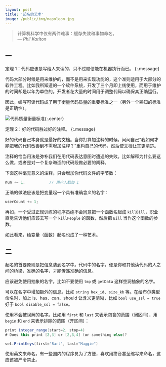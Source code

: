 ```yaml
---
layout: post
title: '起名的艺术'
image: /public/img/napoleon.jpg
---
```



> 计算机科学中仅有两件难事：缓存失效和事物命名。<br>
&mdash; <cite>Phil Karlton</cite>

## 一

定理 1：代码应该是写给人来读的，只不过顺便能在机器执行而已。
{:.message}

代码大部分时候是用来维护的，而不是用来实现功能的，这个准则适用于大部分的软件工程。比如我所知道的一个软件系统，开发了三个月即上线使用，而用于维护的时间却是以年为单位的，开发者花大量的时间用于调整代码以确保其正确运行。

因此，编写可读代码成了用于衡量代码质量的重要标准之一（另外一个熟知的标准是正确性）。

![代码质量衡量标准](https://infp.github.io/blogimages/code-quality.jpg){:.center}


定理 2：好的代码胜过好的注释。
{:.message}

好的代码自己本身就是最好的文档。当你打算加注释的时候，问问自己“我如何才能把我的代码改善到不需增加注释？”重构自己的代码，然后使文档让其更清楚。

注释的恰当用法是弥补我们在用代码表达意图时遭遇的失败。比如解释为什么要这么做，或者是对一个复杂晦涩的代码段做必要的阐释。

下面这种毫无意义的注释，只会增加你代码文件的字节数：

```c
num += 1;           // 用户人数加 1
```

正确的做法应该是把变量起一个具有准确含义的名字：

```c
userCount += 1;
```


再如，一个受过正规训练的程序员绝不会同意把一个函数名起成 `killBill`，职业直觉告诉他们应该去写一个 `killPeople` 的函数，然后把 `Bill` 当作这个函数的参数。

如此看来，给变量（函数）起名也成了一种艺术。

## 二

起名的首要原则是把信息装到名字中。代码中的名字，便是你和其他读代码的人之间的桥梁，准确的名字，才能传递准确的信息。

应该避免使用抽象的名字，比如不要使用 `tmp` 或 `getData` 这样空洞抽象的名字。

可以在名字中增加额外的信息。比如 `string hex_id`、`size_kb` 等。在给布尔类型命名时，加上 is、has、can、should 让含义更清晰，比如 `bool use_ssl = true` 好于 `bool disable_ssl = false`。

使用不会被误解的名字。比如用 `first` 和 `last` 来表示包含的范围（闭区间），用 `begin` 和 `end` 来表示排除的范围（开区间）：

```java
print integer_range(start=2, stop=4)
# Does this print [2,3] or [2,3,4] (or something else)?

set.PrintKeys(first="Bart", last="Maggie")
```

使用英文来命名。有一些国内的程序员为了方便，喜欢用拼音甚至缩写来命名，这应该被严令禁止。
